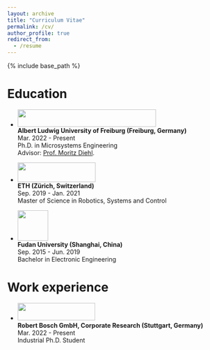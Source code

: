 ```yaml
---
layout: archive
title: "Curriculum Vitae"
permalink: /cv/
author_profile: true
redirect_from:
  - /resume
---
```


{% include base_path %}

Education
======
* <img src="http://127.0.0.1:4000/images/uni_freiburg_v2.png" height="40" width="317.9"/> <br>
<b>Albert Ludwig University of Freiburg (Freiburg, Germany)</b> <br>
Mar. 2022 - Present<br>
Ph.D. in Microsystems Engineering<br>
Advisor: [Prof. Moritz Diehl](https://www.syscop.de/people/moritz-diehl). <br>


* <img src="http://127.0.0.1:4000/images/eth_zurich_v2.png" height="45" width="179.0"/> <br>
<b>ETH (Zürich, Switzerland) </b> <br>
Sep. 2019 - Jan. 2021<br>
Master of Science in Robotics, Systems and Control<br>


* <img src="http://127.0.0.1:4000/images/fudan.svg"  height="70" width="70"/> <br>
<b>Fudan University (Shanghai, China) </b> <br>
Sep. 2015 - Jun. 2019<br>
Bachelor in Electronic Engineering<br>


Work experience
======
* <img src="http://127.0.0.1:4000/images/bosch.png"  height="40" width="178.4"/> <br>
<b>Robert Bosch GmbH, Corporate Research (Stuttgart, Germany) </b> <br>
Mar. 2022 - Present<br>
Industrial Ph.D. Student<br>